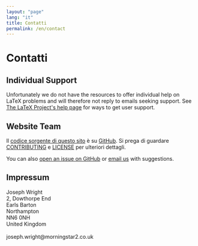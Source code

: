 ```yaml
---
layout: "page"
lang: "it"
title: Contatti
permalink: /en/contact
---
```


# Contatti

## Individual Support

Unfortunately we do not have the resources to offer individual help on LaTeX problems and will therefore not reply to emails seeking support. See [The LaTeX Project's help page](https://www.latex-project.org/help/) for ways to get user support.

## Website Team

Il [codice sorgente di questo sito](https://github.com/learnlatex/learnlatex.github.io/) è su [GitHub](https://github.com/learnlatex/). Si prega di guardare [CONTRIBUTING](../CONTRIBUTING) e [LICENSE](../LICENSE) per ulteriori dettagli.

You can also [open an issue on GitHub](https://github.com/learnlatex/learnlatex.github.io/issues) or [email us](mailto:texfaq@texfaq.org) with suggestions.

## Impressum

<p>Joseph Wright<br>
2, Dowthorpe End<br>
Earls Barton<br>
Northampton<br>
NN6 0NH<br>
United Kingdom<br>
<br>joseph.wright@morningstar2.co.uk</p>
